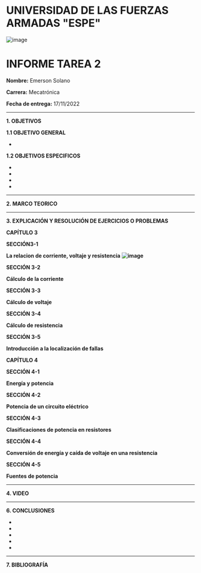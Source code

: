 # UNIVERSIDAD DE LAS FUERZAS ARMADAS "ESPE"
![image](https://user-images.githubusercontent.com/116772918/200762591-a164d8db-c02e-4269-8bb4-0bc4c810d79f.png)

# INFORME TAREA 2

**Nombre:** Emerson Solano

**Carrera:** Mecatrónica

**Fecha de entrega:** 17/11/2022

--------------------------------------------------------------------------------------------------------------------------------------------------------------------------------------

**1. OBJETIVOS**

**1.1  OBJETIVO GENERAL**

*  

**1.2  OBJETIVOS ESPECIFICOS**

*

* 

* 

*  

--------------------------------------------------------------------------------------------------------------------------------------------------------------------------------------
**2. MARCO TEORICO**


---------------------------------------------------------------------------------------------------------------------------------------------------------------------------------------
**3. EXPLICACIÓN Y RESOLUCIÓN DE EJERCICIOS O PROBLEMAS**

**CAPÍTULO 3**

**SECCIÓN3-1**

**La relacion de corriente, voltaje y resistencia**
**![image](https://user-images.githubusercontent.com/116835707/202079264-20700d47-8e34-419f-8917-69361fc3b84d.png)**



**SECCIÓN 3-2**

**Cálculo de la corriente**



**SECCIÓN 3-3**

**Cálculo de voltaje**

**SECCIÓN 3-4**

**Cálculo de resistencia**

**SECCIÓN 3-5**

**Introducción a la localización de fallas**

**CAPÍTULO 4**

**SECCIÓN 4-1**

**Energía y potencia**


**SECCIÓN 4-2**

**Potencia de un circuito eléctrico**


**SECCIÓN 4-3**

**Clasificaciones de potencia en resistores**


**SECCIÓN 4-4**

**Conversión de energía y caída de voltaje en una resistencia**


**SECCIÓN 4-5**

**Fuentes de potencia**

--------------------------------------------------------------------------------------------------------------------------------------------------------------------------------------
**4. VIDEO**



---------------------------------------------------------------------------------------------------------------------------------------------------------------------------------------
**6. CONCLUSIONES**

*
* 
* 
* 
* 
----------------------------------------------------------------------------------------------------------------------------------------------------------------------------------------

**7. BIBLIOGRAFÍA**
